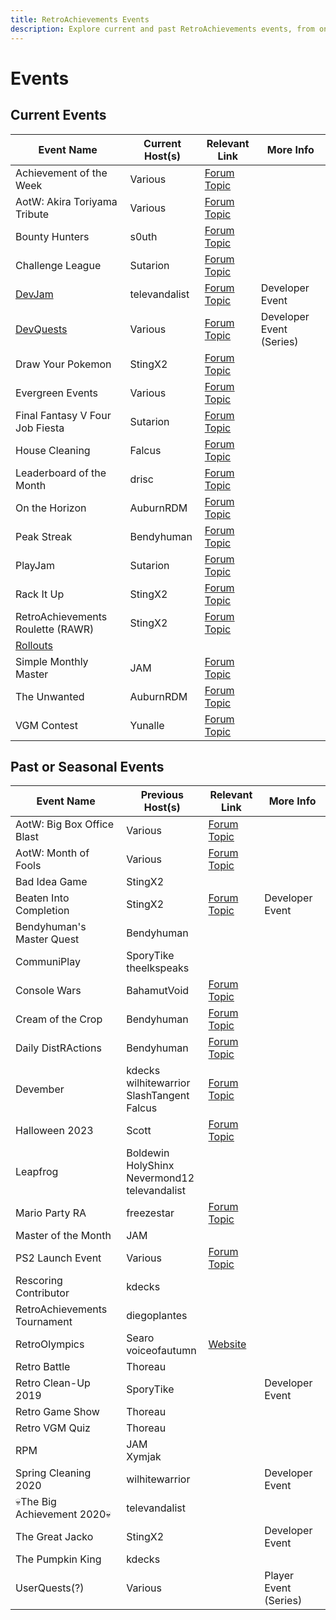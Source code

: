 ```yaml
---
title: RetroAchievements Events
description: Explore current and past RetroAchievements events, from ongoing challenges to seasonal competitions. This page provides links and details for both active and previous events, offering a glimpse into the community's activities.
---
```


# Events

## Current Events

| Event Name                                  | Current Host(s) | Relevant Link                                                      | More Info                |
| ------------------------------------------- | --------------- | ------------------------------------------------------------------ | ------------------------ |
| Achievement of the Week                     | Various         | [Forum Topic](https://retroachievements.org/viewtopic.php?t=24926) |                          |
| AotW: Akira Toriyama Tribute                | Various         | [Forum Topic](https://retroachievements.org/viewtopic.php?t=26722) |                          |
| Bounty Hunters                              | s0uth           | [Forum Topic](https://retroachievements.org/viewtopic.php?t=26501) |                          |
| Challenge League                            | Sutarion        | [Forum Topic](https://retroachievements.org/viewtopic.php?t=24927) |                          |
| [DevJam](/developer-docs/devjam)       | televandalist   | [Forum Topic](https://retroachievements.org/viewtopic.php?t=22368) | Developer Event          |
| [DevQuests](/developer-docs/devquests) | Various         | [Forum Topic](https://retroachievements.org/viewtopic.php?t=13060) | Developer Event (Series) |
| Draw Your Pokemon                           | StingX2         | [Forum Topic](https://retroachievements.org/viewtopic.php?t=21011) |                          |
| Evergreen Events                            | Various         | [Forum Topic](https://retroachievements.org/viewtopic.php?t=25332) |                          |
| Final Fantasy V Four Job Fiesta             | Sutarion        | [Forum Topic](https://retroachievements.org/viewtopic.php?t=26862) |                          |
| House Cleaning                              | Falcus          | [Forum Topic](https://retroachievements.org/viewtopic.php?t=21939) |                          |
| Leaderboard of the Month                    | drisc           | [Forum Topic](https://retroachievements.org/viewtopic.php?t=19693) |                          |
| On the Horizon                              | AuburnRDM       | [Forum Topic](https://retroachievements.org/viewtopic.php?t=25374) |                          |
| Peak Streak                                 | Bendyhuman      | [Forum Topic](https://retroachievements.org/viewtopic.php?t=12108) |                          |
| PlayJam                                     | Sutarion        | [Forum Topic](https://retroachievements.org/viewtopic.php?t=26319) |                          |
| Rack It Up                                  | StingX2         | [Forum Topic](https://retroachievements.org/viewtopic.php?t=24535) |                          |
| RetroAchievements Roulette (RAWR)           | StingX2         | [Forum Topic](https://retroachievements.org/viewtopic.php?t=25399) |                          |
| [Rollouts](/developer-docs/rollouts)   |                 |                                                                    |                          |
| Simple Monthly Master                       | JAM             | [Forum Topic](https://retroachievements.org/viewtopic.php?t=25995) |                          |
| The Unwanted                                | AuburnRDM       | [Forum Topic](https://retroachievements.org/viewtopic.php?t=14787) |                          |
| VGM Contest                                 | Yunalle         | [Forum Topic](https://retroachievements.org/viewtopic.php?t=26700) |                          |

## Past or Seasonal Events

| Event Name                   | Previous Host(s)                                      | Relevant Link                                                      | More Info             |
| ---------------------------- | ----------------------------------------------------- | ------------------------------------------------------------------ | --------------------- |
| AotW: Big Box Office Blast   | Various                                               | [Forum Topic](https://retroachievements.org/viewtopic.php?t=22847) |                       |
| AotW: Month of Fools         | Various                                               | [Forum Topic](https://retroachievements.org/viewtopic.php?t=21062) |                       |
| Bad Idea Game                | StingX2                                               |                                                                    |                       |
| Beaten Into Completion       | StingX2                                               | [Forum Topic](https://retroachievements.org/viewtopic.php?t=23062) | Developer Event       |
| Bendyhuman's Master Quest    | Bendyhuman                                            |                                                                    |                       |
| CommuniPlay                  | SporyTike<br>theelkspeaks                             |                                                                    |                       |
| Console Wars                 | BahamutVoid                                           | [Forum Topic](https://retroachievements.org/viewtopic.php?t=20706) |                       |
| Cream of the Crop            | Bendyhuman                                            | [Forum Topic](https://retroachievements.org/viewtopic.php?t=20940) |                       |
| Daily DistRActions           | Bendyhuman                                            | [Forum Topic](https://retroachievements.org/viewtopic.php?t=19253) |                       |
| Devember                     | kdecks<br>wilhitewarrior<br>SlashTangent<br>Falcus    | [Forum Topic](https://retroachievements.org/viewtopic.php?t=24475) |                       |
| Halloween 2023               | Scott                                                 | [Forum Topic](https://retroachievements.org/viewtopic.php?t=24016) |                       |
| Leapfrog                     | Boldewin<br>HolyShinx<br>Nevermond12<br>televandalist |                                                                    |                       |
| Mario Party RA               | freezestar                                            | [Forum Topic](https://retroachievements.org/viewtopic.php?t=22460) |                       |
| Master of the Month          | JAM                                                   |                                                                    |                       |
| PS2 Launch Event             | Various                                               | [Forum Topic](https://retroachievements.org/viewtopic.php?t=18243) |                       |
| Rescoring Contributor        | kdecks                                                |                                                                    |                       |
| RetroAchievements Tournament | diegoplantes                                          |                                                                    |                       |
| RetroOlympics                | Searo<br>voiceofautumn                                | [Website](https://retroolympics.com/)                              |                       |
| Retro Battle                 | Thoreau                                               |                                                                    |                       |
| Retro Clean-Up 2019          | SporyTike                                             |                                                                    | Developer Event       |
| Retro Game Show              | Thoreau                                               |                                                                    |                       |
| Retro VGM Quiz               | Thoreau                                               |                                                                    |                       |
| RPM                          | JAM<br>Xymjak                                         |                                                                    |                       |
| Spring Cleaning 2020         | wilhitewarrior                                        |                                                                    | Developer Event       |
| 💀The Big Achievement 2020💀 | televandalist                                         |                                                                    |                       |
| The Great Jacko              | StingX2                                               |                                                                    | Developer Event       |
| The Pumpkin King             | kdecks                                                |                                                                    |                       |
| UserQuests(?)                | Various                                               |                                                                    | Player Event (Series) |
